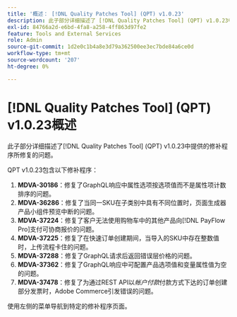 ```yaml
---
title: '概述： [!DNL Quality Patches Tool] (QPT) v1.0.23'
description: 此子部分详细描述了 [!DNL Quality Patches Tool] (QPT) v1.0.23中提供的修补程序所修复的问题。
exl-id: 84766a2d-e6bd-4fa8-a258-4ff863d97fe2
feature: Tools and External Services
role: Admin
source-git-commit: 1d2e0c1b4a8e3d79a362500ee3ec7bde84a6ce0d
workflow-type: tm+mt
source-wordcount: '207'
ht-degree: 0%

---
```


# [!DNL Quality Patches Tool] (QPT) v1.0.23概述

此子部分详细描述了[!DNL Quality Patches Tool] (QPT) v1.0.23中提供的修补程序所修复的问题。

QPT v1.0.23包含以下修补程序：

1. **MDVA-30186**：修复了GraphQL响应中属性选项按选项值而不是属性项计数排序的问题。
1. **MDVA-36286**：修复了当同一SKU在子类别中具有不同位置时，页面生成器产品小组件预览中断的问题。
1. **MDVA-37224**：修复了客户无法使用购物车中的其他产品向[!DNL PayFlow Pro]支付可协商报价的问题。
1. **MDVA-37225**：修复了在快速订单创建期间，当导入的SKU中存在整数值时，上传流程卡住的问题。
1. **MDVA-37288**：修复了GraphQL请求后返回错误层价格的问题。
1. **MDVA-37362**：修复了GraphQL响应中可配置产品选项值和变量属性值为空的问题。
1. **MDVA-37478**：修复了为通过REST API以&#x200B;*帐户付款*&#x200B;付款方式下达的订单创建部分发票时，Adobe Commerce引发错误的问题。

使用左侧的菜单导航到特定的修补程序页面。
